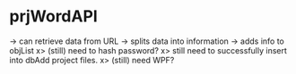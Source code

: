 # prjWordAPI
-> can retrieve data from URL
-> splits data into information
-> adds info to objList
x> (still) need to hash password?
x> still need to successfully insert into dbAdd project files.
x> (still) need WPF?
